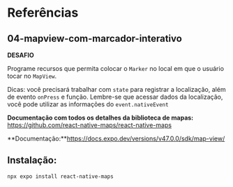 # Referências

## 04-mapview-com-marcador-interativo

**DESAFIO**

Programe recursos que permita colocar o `Marker` no local em que o usuário tocar no `MapView`.

Dicas: você precisará trabalhar com `state` para registrar a localização, além de evento `onPress` e função.
Lembre-se que acessar dados da localização, você pode utilizar as informações do `event.nativeEvent`

**Documentação com todos os detalhes da biblioteca de mapas:**
https://github.com/react-native-maps/react-native-maps

**Documentação:**https://docs.expo.dev/versions/v47.0.0/sdk/map-view/

## Instalação:

`npx expo install react-native-maps`
